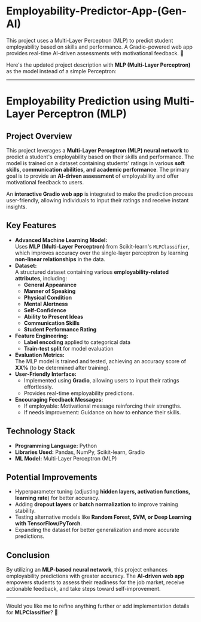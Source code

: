 # Employability-Predictor-App-(Gen-AI)
This project uses a Multi-Layer Perceptron (MLP) to predict student employability based on skills and performance. A Gradio-powered web app provides real-time AI-driven assessments with motivational feedback. 🚀

Here's the updated project description with **MLP (Multi-Layer Perceptron)** as the model instead of a simple Perceptron:  

---

# **Employability Prediction using Multi-Layer Perceptron (MLP)**

## **Project Overview**  
This project leverages a **Multi-Layer Perceptron (MLP) neural network** to predict a student's employability based on their skills and performance. The model is trained on a dataset containing students' ratings in various **soft skills, communication abilities, and academic performance**. The primary goal is to provide an **AI-driven assessment** of employability and offer motivational feedback to users.  

An **interactive Gradio web app** is integrated to make the prediction process user-friendly, allowing individuals to input their ratings and receive instant insights.

## **Key Features**
- **Advanced Machine Learning Model:**  
  Uses **MLP (Multi-Layer Perceptron)** from Scikit-learn's `MLPClassifier`, which improves accuracy over the single-layer perceptron by learning **non-linear relationships** in the data.
- **Dataset:**  
  A structured dataset containing various **employability-related attributes**, including:
  - **General Appearance**
  - **Manner of Speaking**
  - **Physical Condition**
  - **Mental Alertness**
  - **Self-Confidence**
  - **Ability to Present Ideas**
  - **Communication Skills**
  - **Student Performance Rating**
- **Feature Engineering:**  
  - **Label encoding** applied to categorical data  
  - **Train-test split** for model evaluation  
- **Evaluation Metrics:**  
  The MLP model is trained and tested, achieving an accuracy score of **XX%** (to be determined after training).  
- **User-Friendly Interface:**  
  - Implemented using **Gradio**, allowing users to input their ratings effortlessly.  
  - Provides real-time employability predictions.  
- **Encouraging Feedback Messages:**  
  - If employable: Motivational message reinforcing their strengths.  
  - If needs improvement: Guidance on how to enhance their skills.  

## **Technology Stack**
- **Programming Language:** Python  
- **Libraries Used:** Pandas, NumPy, Scikit-learn, Gradio  
- **ML Model:** Multi-Layer Perceptron (MLP)  

## **Potential Improvements**
- Hyperparameter tuning (adjusting **hidden layers, activation functions, learning rate**) for better accuracy.  
- Adding **dropout layers** or **batch normalization** to improve training stability.  
- Testing alternative models like **Random Forest, SVM, or Deep Learning with TensorFlow/PyTorch**.  
- Expanding the dataset for better generalization and more accurate predictions.  

## **Conclusion**  
By utilizing an **MLP-based neural network**, this project enhances employability predictions with greater accuracy. The **AI-driven web app** empowers students to assess their readiness for the job market, receive actionable feedback, and take steps toward self-improvement.

---

Would you like me to refine anything further or add implementation details for **MLPClassifier**? 🚀
